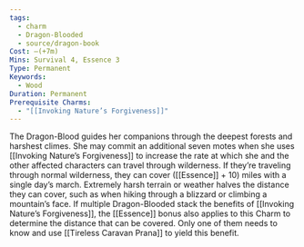```yaml
---
tags:
  - charm
  - Dragon-Blooded
  - source/dragon-book
Cost: —(+7m)
Mins: Survival 4, Essence 3
Type: Permanent
Keywords:
  - Wood
Duration: Permanent
Prerequisite Charms:
  - "[[Invoking Nature’s Forgiveness]]"
---
```

The Dragon-Blood guides her companions through the deepest forests and harshest climes. She may commit an additional seven motes when she uses [[Invoking Nature’s Forgiveness]] to increase the rate at which she and the other affected characters can travel through wilderness. If they’re traveling through normal wilderness, they can cover ([[Essence]] + 10) miles with a single day’s march. Extremely harsh terrain or weather halves the distance they can cover, such as when hiking through a blizzard or climbing a mountain’s face. If multiple Dragon-Blooded stack the benefits of [[Invoking Nature’s Forgiveness]], the [[Essence]] bonus also applies to this Charm to determine the distance that can be covered. Only one of them needs to know and use [[Tireless Caravan Prana]] to yield this benefit.